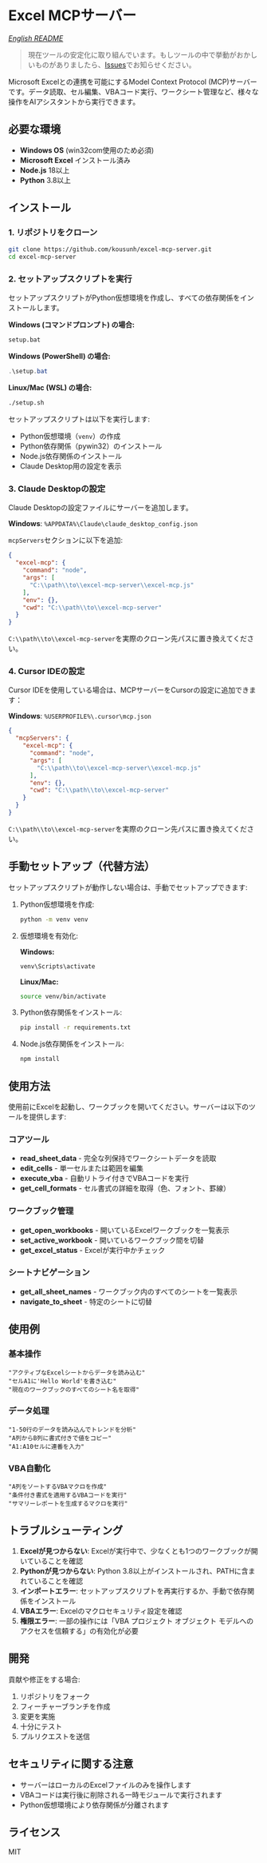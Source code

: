 # Excel MCPサーバー

*[English README](README.md)*

> 現在ツールの安定化に取り組んでいます。もしツールの中で挙動がおかしいものがありましたら、[Issues](https://github.com/kousunh/excel-mcp-server/issues)でお知らせください。

Microsoft Excelとの連携を可能にするModel Context Protocol (MCP)サーバーです。データ読取、セル編集、VBAコード実行、ワークシート管理など、様々な操作をAIアシスタントから実行できます。

## 必要な環境

- **Windows OS** (win32com使用のため必須)
- **Microsoft Excel** インストール済み
- **Node.js** 18以上
- **Python** 3.8以上

## インストール

### 1. リポジトリをクローン

```bash
git clone https://github.com/kousunh/excel-mcp-server.git
cd excel-mcp-server
```

### 2. セットアップスクリプトを実行

セットアップスクリプトがPython仮想環境を作成し、すべての依存関係をインストールします。

**Windows (コマンドプロンプト) の場合:**
```cmd
setup.bat
```

**Windows (PowerShell) の場合:**
```powershell
.\setup.bat
```

**Linux/Mac (WSL) の場合:**
```bash
./setup.sh
```

セットアップスクリプトは以下を実行します:
- Python仮想環境（`venv`）の作成
- Python依存関係（pywin32）のインストール
- Node.js依存関係のインストール
- Claude Desktop用の設定を表示

### 3. Claude Desktopの設定

Claude Desktopの設定ファイルにサーバーを追加します。

**Windows**: `%APPDATA%\Claude\claude_desktop_config.json`

`mcpServers`セクションに以下を追加:

```json
{
  "excel-mcp": {
    "command": "node",
    "args": [
      "C:\\path\\to\\excel-mcp-server\\excel-mcp.js"
    ],
    "env": {},
    "cwd": "C:\\path\\to\\excel-mcp-server"
  }
}
```

`C:\\path\\to\\excel-mcp-server`を実際のクローン先パスに置き換えてください。

### 4. Cursor IDEの設定

Cursor IDEを使用している場合は、MCPサーバーをCursorの設定に追加できます：

**Windows**: `%USERPROFILE%\.cursor\mcp.json`

```json
{
  "mcpServers": {
    "excel-mcp": {
      "command": "node",
      "args": [
        "C:\\path\\to\\excel-mcp-server\\excel-mcp.js"
      ],
      "env": {},
      "cwd": "C:\\path\\to\\excel-mcp-server"
    }
  }
}
```

`C:\\path\\to\\excel-mcp-server`を実際のクローン先パスに置き換えてください。

## 手動セットアップ（代替方法）

セットアップスクリプトが動作しない場合は、手動でセットアップできます:

1. Python仮想環境を作成:
   ```bash
   python -m venv venv
   ```

2. 仮想環境を有効化:
   
   **Windows:**
   ```cmd
   venv\Scripts\activate
   ```
   
   **Linux/Mac:**
   ```bash
   source venv/bin/activate
   ```

3. Python依存関係をインストール:
   ```bash
   pip install -r requirements.txt
   ```

4. Node.js依存関係をインストール:
   ```bash
   npm install
   ```

## 使用方法

使用前にExcelを起動し、ワークブックを開いてください。サーバーは以下のツールを提供します:

### コアツール

- **read_sheet_data** - 完全な列保持でワークシートデータを読取
- **edit_cells** - 単一セルまたは範囲を編集
- **execute_vba** - 自動リトライ付きでVBAコードを実行
- **get_cell_formats** - セル書式の詳細を取得（色、フォント、罫線）

### ワークブック管理

- **get_open_workbooks** - 開いているExcelワークブックを一覧表示
- **set_active_workbook** - 開いているワークブック間を切替
- **get_excel_status** - Excelが実行中かチェック

### シートナビゲーション

- **get_all_sheet_names** - ワークブック内のすべてのシートを一覧表示
- **navigate_to_sheet** - 特定のシートに切替

## 使用例

### 基本操作

```
"アクティブなExcelシートからデータを読み込む"
"セルA1に'Hello World'を書き込む"
"現在のワークブックのすべてのシート名を取得"
```

### データ処理

```
"1-50行のデータを読み込んでトレンドを分析"
"A列からB列に書式付きで値をコピー"
"A1:A10セルに連番を入力"
```

### VBA自動化

```
"A列をソートするVBAマクロを作成"
"条件付き書式を適用するVBAコードを実行"
"サマリーレポートを生成するマクロを実行"
```

## トラブルシューティング

1. **Excelが見つからない**: Excelが実行中で、少なくとも1つのワークブックが開いていることを確認
2. **Pythonが見つからない**: Python 3.8以上がインストールされ、PATHに含まれていることを確認
3. **インポートエラー**: セットアップスクリプトを再実行するか、手動で依存関係をインストール
4. **VBAエラー**: Excelのマクロセキュリティ設定を確認
5. **権限エラー**: 一部の操作には「VBA プロジェクト オブジェクト モデルへのアクセスを信頼する」の有効化が必要

## 開発

貢献や修正をする場合:

1. リポジトリをフォーク
2. フィーチャーブランチを作成
3. 変更を実施
4. 十分にテスト
5. プルリクエストを送信

## セキュリティに関する注意

- サーバーはローカルのExcelファイルのみを操作します
- VBAコードは実行後に削除される一時モジュールで実行されます
- Python仮想環境により依存関係が分離されます

## ライセンス

MIT